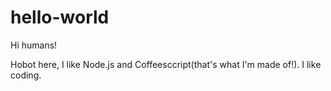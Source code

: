 # hello-world
Hi humans!

Hobot here, I like Node.js and Coffeesccript(that's what I'm made of!).
I like coding.
